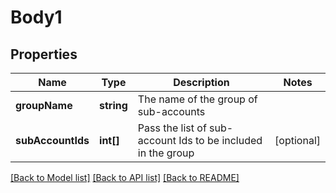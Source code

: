 # Body1

## Properties
Name | Type | Description | Notes
------------ | ------------- | ------------- | -------------
**groupName** | **string** | The name of the group of sub-accounts | 
**subAccountIds** | **int[]** | Pass the list of sub-account Ids to be included in the group | [optional] 

[[Back to Model list]](../../README.md#documentation-for-models) [[Back to API list]](../../README.md#documentation-for-api-endpoints) [[Back to README]](../../README.md)


